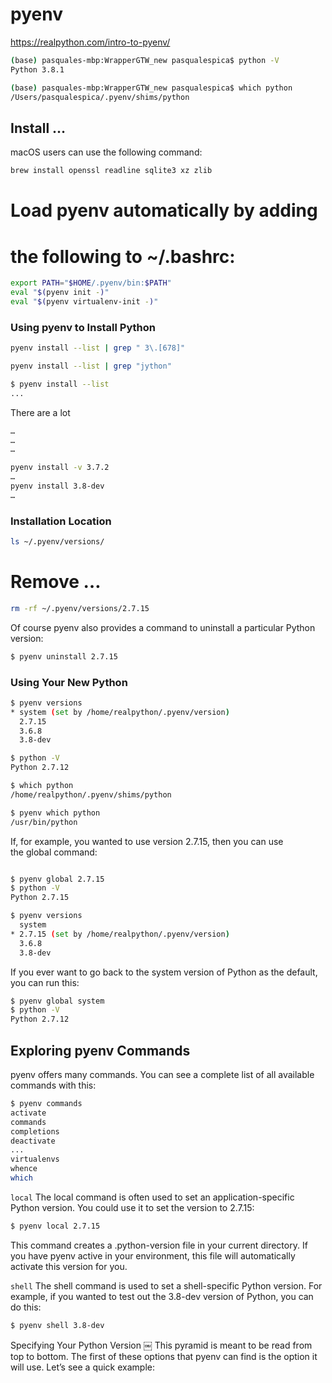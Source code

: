 # pyenv
https://realpython.com/intro-to-pyenv/

```bash
(base) pasquales-mbp:WrapperGTW_new pasqualespica$ python -V
Python 3.8.1

(base) pasquales-mbp:WrapperGTW_new pasqualespica$ which python
/Users/pasqualespica/.pyenv/shims/python
```

## Install …
macOS users can use the following command:

```bash
brew install openssl readline sqlite3 xz zlib
```

# Load pyenv automatically by adding
# the following to ~/.bashrc:

```bash
export PATH="$HOME/.pyenv/bin:$PATH"
eval "$(pyenv init -)"
eval "$(pyenv virtualenv-init -)"
```

### Using pyenv to Install Python

```bash
pyenv install --list | grep " 3\.[678]"

pyenv install --list | grep "jython"
```

```bash
$ pyenv install --list
...
```
There are a lot
```bash
…
…
…
```

```bash
pyenv install -v 3.7.2
…
pyenv install 3.8-dev
…
```

### Installation Location
```bash
ls ~/.pyenv/versions/
```

# Remove …
```bash
rm -rf ~/.pyenv/versions/2.7.15
```

Of course pyenv also provides a command to uninstall a particular Python version:
```bash
$ pyenv uninstall 2.7.15
```

### Using Your New Python

```bash
$ pyenv versions
* system (set by /home/realpython/.pyenv/version)
  2.7.15
  3.6.8
  3.8-dev

$ python -V
Python 2.7.12

$ which python
/home/realpython/.pyenv/shims/python

$ pyenv which python
/usr/bin/python
```

If, for example, you wanted to use version 2.7.15, then you can use the global command:

```bash

$ pyenv global 2.7.15
$ python -V
Python 2.7.15

$ pyenv versions
  system
* 2.7.15 (set by /home/realpython/.pyenv/version)
  3.6.8
  3.8-dev
```

If you ever want to go back to the system version of Python as the default, you can run this:

```bash
$ pyenv global system
$ python -V
Python 2.7.12
```

## Exploring pyenv Commands
pyenv offers many commands. You can see a complete list of all available commands with this:
```bash
$ pyenv commands
activate
commands
completions
deactivate
...
virtualenvs
whence
which
```


`local`
The local command is often used to set an application-specific Python version. You could use it to set the version to 2.7.15:
```bash
$ pyenv local 2.7.15
```
This command creates a .python-version file in your current directory. If you have pyenv active in your environment, this file will automatically activate this version for you.

`shell`
The shell command is used to set a shell-specific Python version. For example, if you wanted to test out the 3.8-dev version of Python, you can do this:
```bash
$ pyenv shell 3.8-dev
```

Specifying Your Python Version
￼
This pyramid is meant to be read from top to bottom. The first of these options that pyenv can find is the option it will use. Let’s see a quick example:
